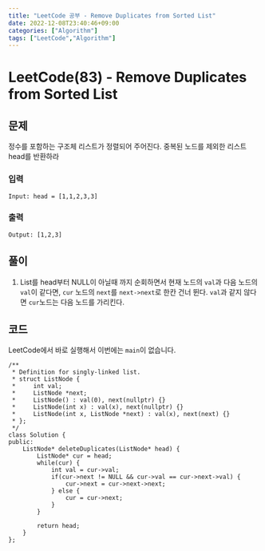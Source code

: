 ```yaml
---
title: "LeetCode 공부 - Remove Duplicates from Sorted List"
date: 2022-12-08T23:40:46+09:00
categories: ["Algorithm"]
tags: ["LeetCode","Algorithm"]
---
```

# LeetCode(83) - Remove Duplicates from Sorted List

## 문제
정수를 포함하는 구조체 리스트가 정렬되어 주어진다. 중복된 노드를 제외한 리스트 head를 반환하라

### 입력
```
Input: head = [1,1,2,3,3]
```

### 출력
```
Output: [1,2,3]
```

## 풀이
1. List를 head부터 NULL이 아닐때 까지 순회하면서 현재 노드의 `val`과 다음 노드의 `val`이 같다면, `cur` 노드의 `next`를 `next->next`로 한칸 건너 뛴다. `val`과 같지 않다면 `cur`노드는 다음 노드를 가리킨다.

## 코드
LeetCode에서 바로 실행해서 이번에는 `main`이 없습니다.
```
/**
 * Definition for singly-linked list.
 * struct ListNode {
 *     int val;
 *     ListNode *next;
 *     ListNode() : val(0), next(nullptr) {}
 *     ListNode(int x) : val(x), next(nullptr) {}
 *     ListNode(int x, ListNode *next) : val(x), next(next) {}
 * };
 */
class Solution {
public:
    ListNode* deleteDuplicates(ListNode* head) {
        ListNode* cur = head;
        while(cur) {
            int val = cur->val;
            if(cur->next != NULL && cur->val == cur->next->val) {
                cur->next = cur->next->next;
            } else {
                cur = cur->next;
            }
        }

        return head;
    }
};
```


